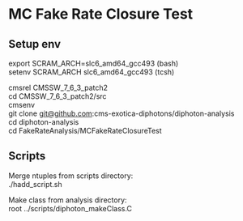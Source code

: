 # MC Fake Rate Closure Test

## Setup env

export SCRAM_ARCH=slc6_amd64_gcc493 (bash)  
setenv SCRAM_ARCH slc6_amd64_gcc493 (tcsh)

cmsrel CMSSW_7_6_3_patch2  
cd CMSSW_7_6_3_patch2/src  
cmsenv  
git clone git@github.com:cms-exotica-diphotons/diphoton-analysis  
cd diphoton-analysis   
cd FakeRateAnalysis/MCFakeRateClosureTest  

## Scripts

Merge ntuples from scripts directory:  
./hadd_script.sh

Make class from analysis directory:  
root ../scripts/diphoton_makeClass.C